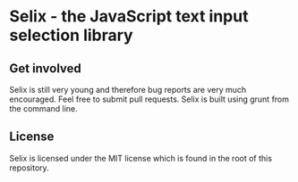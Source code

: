 Selix - the JavaScript text input selection library
===================================================

Get involved
------------

Selix is still very young and therefore bug reports are very much encouraged. Feel free to submit pull requests. Selix is built using grunt from the command line.

License
-------

Selix is licensed under the MIT license which is found in the root of this repository.